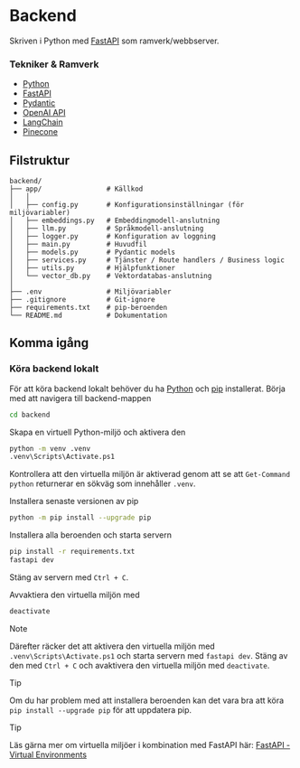 # Backend
Skriven i Python med [FastAPI](https://fastapi.tiangolo.com/) som ramverk/webbserver.

### Tekniker & Ramverk
- [Python](https://www.python.org/)
- [FastAPI](https://fastapi.tiangolo.com/)
- [Pydantic](https://pydantic-docs.helpmanual.io/)
- [OpenAI API](https://platform.openai.com/docs/overview)
- [LangChain](https://python.langchain.com/docs/introduction/)
- [Pinecone](https://www.pinecone.io/)

## Filstruktur
```
backend/
├── app/                # Källkod
│   │ 
│   ├── config.py       # Konfigurationsinställningar (för miljövariabler)
│   ├── embeddings.py   # Embeddingmodell-anslutning
│   ├── llm.py          # Språkmodell-anslutning
│   ├── logger.py       # Konfiguration av loggning
│   ├── main.py         # Huvudfil
│   ├── models.py       # Pydantic models
│   ├── services.py     # Tjänster / Route handlers / Business logic
│   ├── utils.py        # Hjälpfunktioner
│   └── vector_db.py    # Vektordatabas-anslutning
│ 
├── .env                # Miljövariabler
├── .gitignore          # Git-ignore
├── requirements.txt    # pip-beroenden
└── README.md           # Dokumentation
```

## Komma igång
### Köra backend lokalt
För att köra backend lokalt behöver du ha [Python](https://www.python.org/) och [pip](https://pypi.org/project/pip/) installerat.
Börja med att navigera till backend-mappen
```bash
cd backend
```

Skapa en virtuell Python-miljö och aktivera den
```bash
python -m venv .venv
.venv\Scripts\Activate.ps1
```

Kontrollera att den virtuella miljön är aktiverad genom att se att `Get-Command python` returnerar en sökväg som innehåller `.venv`.	

Installera senaste versionen av pip
```bash
python -m pip install --upgrade pip
```

Installera alla beroenden och starta servern
```bash
pip install -r requirements.txt
fastapi dev
```

Stäng av servern med `Ctrl + C`.

Avvaktiera den virtuella miljön med
```bash
deactivate
```

> [!NOTE]
> Därefter räcker det att aktivera den virtuella miljön med `.venv\Scripts\Activate.ps1` och starta servern med `fastapi dev`. Stäng av den med `Ctrl + C` och avaktivera den virtuella miljön med `deactivate`.

> [!TIP]
> Om du har problem med att installera beroenden kan det vara bra att köra `pip install --upgrade pip` för att uppdatera pip.

> [!TIP]
> Läs gärna mer om virtuella miljöer i kombination med FastAPI här:
> [FastAPI - Virtual Environments](https://fastapi.tiangolo.com/virtual-environments/)

